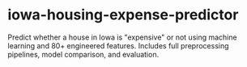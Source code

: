# iowa-housing-expense-predictor
Predict whether a house in Iowa is "expensive" or not using machine learning and 80+ engineered features. Includes full preprocessing pipelines, model comparison, and evaluation.
